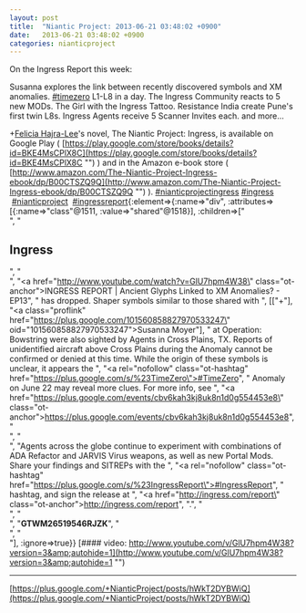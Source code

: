```yaml
---
layout: post
title:  "Niantic Project: 2013-06-21 03:48:02 +0900"
date:   2013-06-21 03:48:02 +0900
categories: nianticproject
---
```

On the Ingress Report this week:

Susanna explores the link between recently discovered symbols and XM anomalies. [#timezero](https://plus.google.com/s/%23timezero "")
L1-L8 in a day.
The Ingress Community reacts to 5 new MODs.
The Girl with the Ingress Tattoo.
Resistance India create Pune's first twin L8s.
Ingress Agents receive 5 Scanner Invites each.
and more...

+[Felicia Hajra-Lee](https://plus.google.com/118344555717370644832 "")'s novel, The Niantic Project: Ingress, is available on Google Play ( [https://play.google.com/store/books/details?id=BKE4MsCPlX8C](https://play.google.com/store/books/details?id=BKE4MsCPlX8C "") ) and in the Amazon e-book store ( [http://www.amazon.com/The-Niantic-Project-Ingress-ebook/dp/B00CTSZQ9Q](http://www.amazon.com/The-Niantic-Project-Ingress-ebook/dp/B00CTSZQ9Q "") ).  [#nianticprojectingress](https://plus.google.com/s/%23nianticprojectingress "")
 [#ingress](https://plus.google.com/s/%23ingress "")  [#nianticproject](https://plus.google.com/s/%23nianticproject "")  [#ingressreport](https://plus.google.com/s/%23ingressreport ""){:element=>{:name=>"div", :attributes=>[{:name=>"class"@1511, :value=>"shared"@1518}], :children=>["<br />", "<h2>Ingress</h2>", "<br />", "<a href=\"http://www.youtube.com/watch?v=GlU7hpm4W38\" class=\"ot-anchor\">INGRESS REPORT | Ancient Glyphs Linked to XM Anomalies? - EP13</a>", " has dropped. Shaper symbols similar to those shared with ", [["+"], "<a class=\"proflink\" href=\"https://plus.google.com/101560858827970533247\" oid=\"101560858827970533247\">Susanna Moyer</a>"], " at Operation: Bowstring were also sighted by Agents in Cross Plains, TX. Reports of unidentified aircraft above Cross Plains during the Anomaly cannot be confirmed or denied at this time. While the origin of these symbols is unclear, it appears the ", "<a rel=\"nofollow\" class=\"ot-hashtag\" href=\"https://plus.google.com/s/%23TimeZero\">#TimeZero</a>", " Anomaly on June 22 may reveal more clues. For more info, see ", "<a href=\"https://plus.google.com/events/cbv6kah3kj8uk8n1d0g554453e8\" class=\"ot-anchor\">https://plus.google.com/events/cbv6kah3kj8uk8n1d0g554453e8</a>", "<br />", "<br />", "Agents across the globe continue to experiment with combinations of ADA Refactor and JARVIS Virus weapons, as well as new Portal Mods. Share your findings and SITREPs with the ", "<a rel=\"nofollow\" class=\"ot-hashtag\" href=\"https://plus.google.com/s/%23IngressReport\">#IngressReport</a>", " hashtag, and sign the release at ", "<a href=\"http://ingress.com/report\" class=\"ot-anchor\">http://ingress.com/report</a>", ".", "<br />", "<br />", "<b>GTWM26519546RJZK</b>", "<br />", "<br />"], :ignore=>true}}
[#### video: http://www.youtube.com/v/GlU7hpm4W38?version=3&amp;autohide=1](http://www.youtube.com/v/GlU7hpm4W38?version=3&amp;autohide=1 "")
- - -
[https://plus.google.com/+NianticProject/posts/hWkT2DYBWiQ](https://plus.google.com/+NianticProject/posts/hWkT2DYBWiQ)
